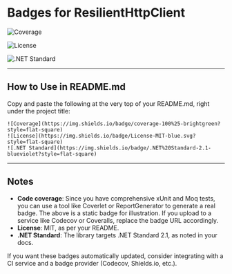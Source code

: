 # Badges for ResilientHttpClient

<!-- Code Coverage Badge (example: Coveralls, Codecov, or local badge) -->
![Coverage](https://img.shields.io/badge/coverage-100%25-brightgreen?style=flat-square)

<!-- License Badge -->
![License](https://img.shields.io/badge/License-MIT-blue.svg?style=flat-square)

<!-- .NET Standard Support Badge -->
![.NET Standard](https://img.shields.io/badge/.NET%20Standard-2.1-blueviolet?style=flat-square)

---

## How to Use in README.md
Copy and paste the following at the very top of your README.md, right under the project title:

```
![Coverage](https://img.shields.io/badge/coverage-100%25-brightgreen?style=flat-square)
![License](https://img.shields.io/badge/License-MIT-blue.svg?style=flat-square)
![.NET Standard](https://img.shields.io/badge/.NET%20Standard-2.1-blueviolet?style=flat-square)
```

---

## Notes
- **Code coverage**: Since you have comprehensive xUnit and Moq tests, you can use a tool like Coverlet or ReportGenerator to generate a real badge. The above is a static badge for illustration. If you upload to a service like Codecov or Coveralls, replace the badge URL accordingly.
- **License**: MIT, as per your README.
- **.NET Standard**: The library targets .NET Standard 2.1, as noted in your docs.

If you want these badges automatically updated, consider integrating with a CI service and a badge provider (Codecov, Shields.io, etc.).
